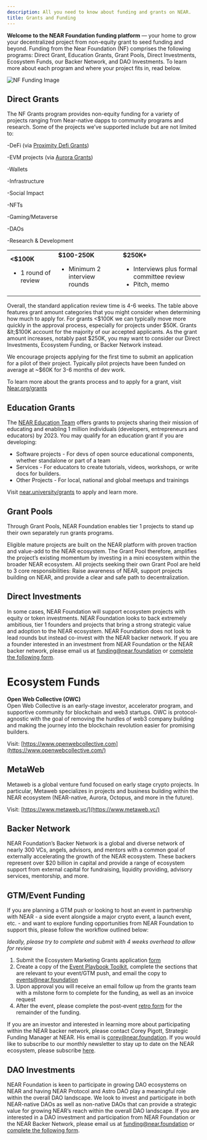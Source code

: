 ```yaml
---
description: All you need to know about funding and grants on NEAR.
title: Grants and Funding
---
```


**Welcome to the NEAR Foundation funding platform** — your home to grow your decentralized project from non-equity grant to seed funding and beyond. Funding from the Near Foundation (NF) comprises the following programs: Direct Grant, Education Grants, Grant Pools, Direct Investments, Ecosystem Funds, our Backer Network, and DAO Investments. To learn more about each program and where your project fits in, read below.

![NF Funding Image](/images/nffunding.png)

## Direct Grants

The NF Grants program provides non-equity funding for a variety of projects ranging from Near-native dapps to community programs and research. Some of the projects we’ve supported include but are not limited to:

-DeFi (via [Proximity Defi Grants](https://form.jotform.com/212877151135050)) 

-EVM projects (via [Aurora Grants](http://aurora.dev/grants))

-Wallets

-Infrastructure

-Social Impact

-NFTs

-Gaming/Metaverse

-DAOs

-Research & Development


<table>
  <tr>
   <td><strong>&lt;$100K</strong>
<ul>

<li>1 round of review
</li>
</ul>
   </td>
   <td><strong>$100-250K</strong>
<ul>

<li>Minimum 2 interview rounds
</li>
</ul>
   </td>
   <td><strong>$250K+</strong>
<ul>

<li>Interviews plus formal committee review
<li>Pitch, memo

</li>
</li>
</ul>
   </td>
  </tr>
</table>


Overall, the standard application review time is 4-6 weeks. The table above features grant amount categories that you might consider when determining how much to apply for. For grants &lt;$100K we can typically move more quickly in the approval process, especially for projects under $50K. Grants &lt;$100K account for the majority of our accepted applicants. As the grant amount increases, notably past $250K, you may want to consider our Direct Investments, Ecosystem Funding, or Backer Network instead.


We encourage projects applying for the first time to submit an application for a pilot of their project. Typically pilot projects have been funded on average at ~$60K for 3-6 months of dev work.

To learn more about the grants process and to apply for a grant, visit [Near.org/grants](https://near.org/grants/)


## Education Grants

The [NEAR Education Team](http://near.university/grants) offers grants to projects sharing their mission of educating and enabling 1 million individuals (developers, entrepreneurs and educators) by 2023. You may qualify for an education grant if you are developing:



* Software projects - For devs of open source educational components, whether standalone or part of a team
* Services - For educators to create tutorials, videos, workshops, or write docs for builders.
* Other Projects - For local, national and global meetups and trainings

Visit [near.university/grants](http://near.university/grants) to apply and learn more.


## Grant Pools

Through Grant Pools, NEAR Foundation enables tier 1 projects to stand up their own separately run grants programs.  

Eligible mature projects are built on the NEAR platform with proven traction and value-add to the NEAR ecosystem. The Grant Pool therefore, amplifies the project’s existing momentum by investing in a mini ecosystem within the broader NEAR ecosystem. All projects seeking their own Grant Pool are held to 3 core responsibilities:  Raise awareness of NEAR, support projects building on NEAR, and provide a clear and safe path to decentralization.


## Direct Investments

In some cases, NEAR Foundation will support ecosystem projects with equity or token investments. NEAR Foundation looks to back extremely ambitious, tier 1 founders and projects that bring a strong strategic value and adoption to the NEAR ecosystem. NEAR Foundation does not look to lead rounds but instead co-invest with the NEAR backer network. If you are a founder interested in an investment from NEAR Foundation or the NEAR backer network, please email us at funding@near.foundation or [complete the following form](https://nearprotocol1001.typeform.com/nearvcnetwork?typeform-source=www.google.com).


# Ecosystem Funds

**Open Web Collective (OWC)** \
Open Web Collective is an early-stage investor, accelerator program, and supportive community for blockchain and web3 startups. OWC is protocol-agnostic with the goal of removing the hurdles of web3 company building and making the journey into the blockchain revolution easier for promising builders.

Visit: [https://www.openwebcollective.com](https://www.openwebcollective.com/)


## MetaWeb

Metaweb is a global venture fund focused on early stage crypto projects. In particular, Metaweb specializes in projects and business building within the NEAR ecosystem (NEAR-native, Aurora, Octopus, and more in the future).

Visit: [https://www.metaweb.vc/](https://www.metaweb.vc/)


## Backer Network

NEAR Foundation’s Backer Network is a global and diverse network of nearly 300 VCs, angels, advisors, and mentors with a common goal of externally accelerating the growth of the NEAR ecosystem. These backers represent over $20 billion in capital and provide a range of ecosystem support from external capital for fundraising, liquidity providing, advisory services, mentorship, and more.


## GTM/Event Funding

If you are planning a GTM push or looking to host an event in partnership with NEAR - a side event alongside a major crypto event, a launch event, etc. - and want to explore funding opportunities from NEAR Foundation to support this, please follow the workflow outlined below:

*Ideally, please try to complete and submit with 4 weeks overhead to allow for review*

1. Submit the Ecosystem Marketing Grants application [form](https://airtable.com/shrm92EDb6ydLrSxr)
2. Create a copy of the [Event Playbook Toolkit](https://docs.google.com/presentation/d/1MysTwrdWgwd7DdEGD-O6CCIwZZ68YxpZWIqzba3k0jk/edit#slide=id.g13072457ef4_0_0), complete the sections that are relevant to your event/GTM push, and email the copy to [events@near.foundation](events@near.foundation)
3. Upon approval you will receive an email follow up from the grants team with a milstone form to complete for the funding, as well as an invoice request
4. After the event, please complete the post-event [retro form](https://docs.google.com/document/d/1wGYvxcEIgocgj32NnRnnfCycCQFNKp3iwvfThKwp73E/edit) for the remainder of the funding.

If you are an investor and interested in learning more about participating within the NEAR backer network, please contact Corey Pigott, Strategic Funding Manager at NEAR. His email is corey@near.foundation. If you would like to subscribe to our monthly newsletter to stay up to date on the NEAR ecosystem, please subscribe [here](https://near.us14.list-manage.com/subscribe?u=faedf5dec8739fb92e05b4131&id=cdc7be7d09). 


## DAO Investments

NEAR Foundation is keen to participate in growing DAO ecosystems on NEAR and having NEAR Protocol and Astro DAO play a meaningful role within the overall DAO landscape. We look to invest and participate in both NEAR-native DAOs as well as non-native DAOs that can provide a strategic value for growing NEAR’s reach within the overall DAO landscape. If you are interested in a DAO investment and participation from NEAR Foundation or the NEAR Backer Network, please email us at funding@near.foundation or [complete the following form](https://nearprotocol1001.typeform.com/nearvcnetwork?typeform-source=www.google.com).

